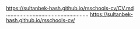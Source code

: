  https://sultanbek-hash.github.io/rsschools-cv/CV.md
 ........................................................
https://sultanbek-hash.github.io/rsschools-cv/
